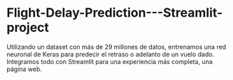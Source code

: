 # Flight-Delay-Prediction---Streamlit-project
 Utilizando un dataset con más de 29 millones de datos, entrenamos una red neuronal de Keras para predecir el retraso o adelanto de un vuelo dado. Integramos todo con Streamlit para una experiencia más completa, una página web.
